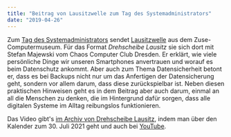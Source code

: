 ```yaml
---
title: "Beitrag von Lausitzwelle zum Tag des Systemadministrators"
date: "2019-04-26"
---
```


Zum [Tag des Systemadministrators](https://de.wikipedia.org/wiki/System_Administrator_Appreciation_Day) sendet [Lausitzwelle](https://www.lausitzwelle.de/) aus dem Zuse-Computermuseum. Für das Format *Drehscheibe Lausitz* sie sich dort mit Stefan Majewski vom Chaos Computer Club Dresden. Er erklärt, wie viele persönliche Dinge wir unseren Smartphones anvertrauen und worauf es beim Datenschutz ankommt. Aber auch zum Thema Datensicherheit betont er, dass es bei Backups nicht nur um das Anfertigen der Datensicherung geht, sondern vor allem darum, dass diese zurückspielbar ist. Neben diesen praktischen Hinweisen geht es in dem Beitrag aber auch darum, einmal an all die Menschen zu denken, die im Hintergrund dafür sorgen, dass alle digitalen Systeme im Alltag reibungslos funktionieren.

Das Video gibt's [im Archiv von Drehscheibe Lausitz](https://www.lausitzwelle.de/pages/drehscheibe-lausitz.php), indem man über den Kalender zum 30. Juli 2021 geht und auch bei [YouTube](https://www.youtube.com/watch?v=YiOn-Q3TNok).
